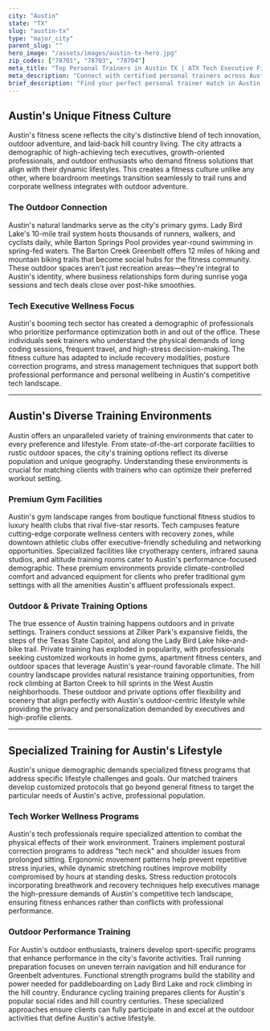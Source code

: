 ```yaml
---
city: "Austin"
state: "TX"
slug: "austin-tx"
type: "major_city"
parent_slug: ""
hero_image: "/assets/images/austin-tx-hero.jpg"
zip_codes: ["78701", "78703", "78704"]
meta_title: "Top Personal Trainers in Austin TX | ATX Tech Executive Fitness"
meta_description: "Connect with certified personal trainers across Austin, specializing in tech executive wellness, outdoor endurance training, and stress management."
brief_description: "Find your perfect personal trainer match in Austin's vibrant fitness scene. Our service connects you with elite trainers who specialize in the unique needs of Austin's tech executives, outdoor enthusiasts, and growth-focused individuals. Whether you need postural correction from long hours at your standing desk, trail running coaching for the Greenbelt, or high-intensity training that fits your demanding schedule, we match you with certified professionals who understand Austin's active lifestyle. Stop searching through countless options and let us hand-select the ideal trainer to help you achieve your fitness goals in the heart of Texas hill country."
---
```

## Austin's Unique Fitness Culture

Austin's fitness scene reflects the city's distinctive blend of tech innovation, outdoor adventure, and laid-back hill country living. The city attracts a demographic of high-achieving tech executives, growth-oriented professionals, and outdoor enthusiasts who demand fitness solutions that align with their dynamic lifestyles. This creates a fitness culture unlike any other, where boardroom meetings transition seamlessly to trail runs and corporate wellness integrates with outdoor adventure.

### The Outdoor Connection

Austin's natural landmarks serve as the city's primary gyms. Lady Bird Lake's 10-mile trail system hosts thousands of runners, walkers, and cyclists daily, while Barton Springs Pool provides year-round swimming in spring-fed waters. The Barton Creek Greenbelt offers 12 miles of hiking and mountain biking trails that become social hubs for the fitness community. These outdoor spaces aren't just recreation areas—they're integral to Austin's identity, where business relationships form during sunrise yoga sessions and tech deals close over post-hike smoothies.

### Tech Executive Wellness Focus

Austin's booming tech sector has created a demographic of professionals who prioritize performance optimization both in and out of the office. These individuals seek trainers who understand the physical demands of long coding sessions, frequent travel, and high-stress decision-making. The fitness culture has adapted to include recovery modalities, posture correction programs, and stress management techniques that support both professional performance and personal wellbeing in Austin's competitive tech landscape.

---

## Austin's Diverse Training Environments

Austin offers an unparalleled variety of training environments that cater to every preference and lifestyle. From state-of-the-art corporate facilities to rustic outdoor spaces, the city's training options reflect its diverse population and unique geography. Understanding these environments is crucial for matching clients with trainers who can optimize their preferred workout setting.

### Premium Gym Facilities

Austin's gym landscape ranges from boutique functional fitness studios to luxury health clubs that rival five-star resorts. Tech campuses feature cutting-edge corporate wellness centers with recovery zones, while downtown athletic clubs offer executive-friendly scheduling and networking opportunities. Specialized facilities like cryotherapy centers, infrared sauna studios, and altitude training rooms cater to Austin's performance-focused demographic. These premium environments provide climate-controlled comfort and advanced equipment for clients who prefer traditional gym settings with all the amenities Austin's affluent professionals expect.

### Outdoor & Private Training Options

The true essence of Austin training happens outdoors and in private settings. Trainers conduct sessions at Zilker Park's expansive fields, the steps of the Texas State Capitol, and along the Lady Bird Lake hike-and-bike trail. Private training has exploded in popularity, with professionals seeking customized workouts in home gyms, apartment fitness centers, and outdoor spaces that leverage Austin's year-round favorable climate. The hill country landscape provides natural resistance training opportunities, from rock climbing at Barton Creek to hill sprints in the West Austin neighborhoods. These outdoor and private options offer flexibility and scenery that align perfectly with Austin's outdoor-centric lifestyle while providing the privacy and personalization demanded by executives and high-profile clients.

---

## Specialized Training for Austin's Lifestyle

Austin's unique demographic demands specialized fitness programs that address specific lifestyle challenges and goals. Our matched trainers develop customized protocols that go beyond general fitness to target the particular needs of Austin's active, professional population.

### Tech Worker Wellness Programs

Austin's tech professionals require specialized attention to combat the physical effects of their work environment. Trainers implement postural correction programs to address "tech neck" and shoulder issues from prolonged sitting. Ergonomic movement patterns help prevent repetitive stress injuries, while dynamic stretching routines improve mobility compromised by hours at standing desks. Stress reduction protocols incorporating breathwork and recovery techniques help executives manage the high-pressure demands of Austin's competitive tech landscape, ensuring fitness enhances rather than conflicts with professional performance.

### Outdoor Performance Training

For Austin's outdoor enthusiasts, trainers develop sport-specific programs that enhance performance in the city's favorite activities. Trail running preparation focuses on uneven terrain navigation and hill endurance for Greenbelt adventures. Functional strength programs build the stability and power needed for paddleboarding on Lady Bird Lake and rock climbing in the hill country. Endurance cycling training prepares clients for Austin's popular social rides and hill country centuries. These specialized approaches ensure clients can fully participate in and excel at the outdoor activities that define Austin's active lifestyle.